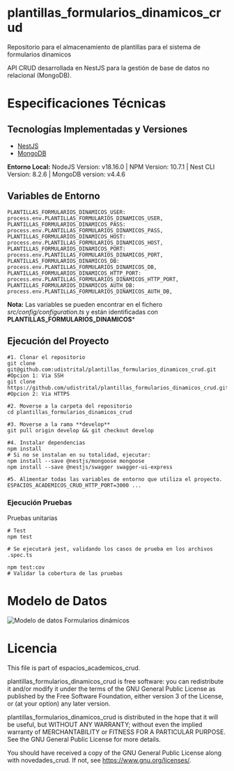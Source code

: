 # plantillas_formularios_dinamicos_crud

Repositorio para el almacenamiento de plantillas para el sistema de formularios dinamicos

API CRUD desarrollada en NestJS para la gestión de base de datos no relacional (MongoDB).

# Especificaciones Técnicas

## Tecnologías Implementadas y Versiones

- [NestJS](https://github.com/nestjs/nest)
- [MongoDB](https://github.com/mongodb/mongo)

**Entorno Local:** NodeJS Version: v18.16.0 | NPM Version: 10.7.1 | Nest CLI Version: 8.2.6 | MongoDB version: v4.4.6

## Variables de Entorno

```shell
PLANTILLAS_FORMULARIOS_DINAMICOS_USER: process.env.PLANTILLAS_FORMULARIOS_DINAMICOS_USER,
PLANTILLAS_FORMULARIOS_DINAMICOS_PASS: process.env.PLANTILLAS_FORMULARIOS_DINAMICOS_PASS,
PLANTILLAS_FORMULARIOS_DINAMICOS_HOST: process.env.PLANTILLAS_FORMULARIOS_DINAMICOS_HOST,
PLANTILLAS_FORMULARIOS_DINAMICOS_PORT: process.env.PLANTILLAS_FORMULARIOS_DINAMICOS_PORT,
PLANTILLAS_FORMULARIOS_DINAMICOS_DB: process.env.PLANTILLAS_FORMULARIOS_DINAMICOS_DB,
PLANTILLAS_FORMULARIOS_DINAMICOS_HTTP_PORT: process.env.PLANTILLAS_FORMULARIOS_DINAMICOS_HTTP_PORT,
PLANTILLAS_FORMULARIOS_DINAMICOS_AUTH_DB: process.env.PLANTILLAS_FORMULARIOS_DINAMICOS_AUTH_DB,
```

**Nota:** Las variables se pueden encontrar en el fichero _src/config/configuration.ts_ y están identificadas con **PLANTILLAS_FORMULARIOS_DINAMICOS***

## Ejecución del Proyecto

```shell
#1. Clonar el repositorio
git clone git@github.com:udistrital/plantillas_formularios_dinamicos_crud.git #Opcion 1: Via SSH
git clone https://github.com/udistrital/plantillas_formularios_dinamicos_crud.git #Opcion 2: Via HTTPS

#2. Moverse a la carpeta del repositorio
cd plantillas_formularios_dinamicos_crud

#3. Moverse a la rama **develop**
git pull origin develop && git checkout develop

#4. Instalar dependencias
npm install
# Si no se instalan en su totalidad, ejecutar:
npm install --save @nestjs/mongoose mongoose
npm install --save @nestjs/swagger swagger-ui-express

#5. Alimentar todas las variables de entorno que utiliza el proyecto.
ESPACIOS_ACADEMICOS_CRUD_HTTP_PORT=3000 ...
```

### Ejecución Pruebas

Pruebas unitarias
```shell
# Test
npm test

# Se ejecutará jest, validando los casos de prueba en los archivos .spec.ts

npm test:cov
# Validar la cobertura de las pruebas
```


# Modelo de Datos

![Modelo de datos Formularios dinámicos](/database/Modelo_de_datos_formularios_dinámicos_v7.png)

# Licencia

This file is part of espacios_academicos_crud.

plantillas_formularios_dinamicos_crud is free software: you can redistribute it and/or modify it under the terms of the GNU General Public License as published by the Free Software Foundation, either version 3 of the License, or (at your option) any later version.

plantillas_formularios_dinamicos_crud is distributed in the hope that it will be useful, but WITHOUT ANY WARRANTY; without even the implied warranty of MERCHANTABILITY or FITNESS FOR A PARTICULAR PURPOSE. See the GNU General Public License for more details.

You should have received a copy of the GNU General Public License along with novedades_crud. If not, see https://www.gnu.org/licenses/.
